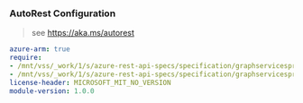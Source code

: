 ### AutoRest Configuration

> see https://aka.ms/autorest

``` yaml
azure-arm: true
require:
- /mnt/vss/_work/1/s/azure-rest-api-specs/specification/graphservicesprod/resource-manager/readme.md
- /mnt/vss/_work/1/s/azure-rest-api-specs/specification/graphservicesprod/resource-manager/readme.go.md
license-header: MICROSOFT_MIT_NO_VERSION
module-version: 1.0.0

```